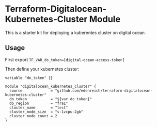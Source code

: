 # Terraform-Digitalocean-Kubernetes-Cluster Module

This is a starter kit for deploying a kuberentes cluster on digital ocean.

## Usage

First export `TF_VAR_do_token=[digital-ocean-access-token]`

Then define your kubernetes cluster:

```hcl
variable "do_token" {}

module "digitalocean_kubernetes_cluster" {
  source             = "github.com/edenreich/terraform-digitalocean-kubernetes-cluster"
  do_token           = "${var.do_token}"
  do_region          = "fra1"
  cluster_name       = "test"
  cluster_node_size  = "s-1vcpu-2gb"
  cluster_node_count = 2
}
```